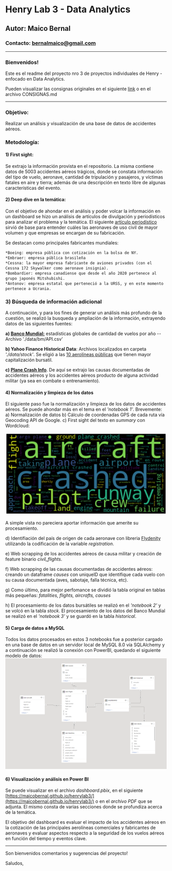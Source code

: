 # Henry Lab 3 - Data Analytics
## Autor: Maico Bernal
### Contacto: bernalmaico@gmail.com

---

### Bienvenidos!

Este es el readme del proyecto nro 3 de proyectos individuales de Henry - enfocado en Data Analytics.

Pueden visualizar las consignas originales en el siguiente [link](https://github.com/soyHenry/PI03-Analytics) o en el archivo CONSIGNAS.md

---

### Objetivo:
Realizar un análisis y visualización de una base de datos de accidentes aéreos. 


### Metodología: 
#### 1) First sight: 

Se extrajo la información provista en el repositorio. La misma contiene datos de 5003 accidentes aéreos trágicos, donde se constata información del tipo de vuelo, aeronave, cantidad de tripulación y pasajeros, y víctimas fatales en aire y tierra; además de una descripción en texto libre de algunas características del evento.

#### 2) Deep dive en la temática: 

Con el objetivo de ahondar en el análisis y poder volcar la información en un dashboard se hizo un análisis de artículos de divulgación y periodísticos para analizar el problema y la temática.
El siguiente [artículo periodístico](https://samchui.com/2022/01/15/top-10-most-produced-commercial-aircraft-types/#.Y2qnCuwyG3I) sirvió de base para entender cuáles las aeronaves de uso civil de mayor volumen y que empresas se encargan de su fabricación. 

Se destacan como principales fabricantes mundiales: 

    *Boeing: empresa pública con cotización en la bolsa de NY.
    *Embraer: empresa pública brasileña
    *Cessna: la mayor empresa fabricante de aviones privados (con el Cessna 172 Skywalker como aeronave insignia). 
    *Bombardier: empresa canadiense que desde el año 2020 pertenece al grupo japonés Mitshubishi.
    *Antonov: empresa estatal que perteneció a la URSS, y en este momento pertenece a Ucrania.

### 3) Búsqueda de información adicional

A continuación, y para los fines de generar un análisis más profundo de la cuestión, se realizó la busqueda y ampliación de la información, extrayendo datos de las siguientes fuentes:

**a) [Banco Mundial:](https://datos.bancomundial.org/indicator/IS.AIR.DPRT?end=2020&start=1970&view=chart)** estadísticas globales de cantidad de vuelos por año -- Archivo './data/bm/API.csv'

**b) Yahoo Finance Historical Data**: Archivos localizados en carpeta *'./data/stock'*. Se eligió a las [10 aerolíneas públicas](https://en.wikipedia.org/wiki/Largest_airlines_in_the_world#By_company_revenue) que tienen mayor capitalización bursatil.

**c) [Plane Crash Info](http://www.planecrashinfo.com/index.html)**. De aquí se extrajo las causas documentadas de accidentes aéreos y los accidentes aéreos producto de alguna actividad militar (ya sea en combate o entrenamiento). 

#### 4) Normalización y limpieza de los datos
El siguiente paso fue la normalización y limpieza de los datos de accidentes aéreos. Se puede ahondar más en el tema en el *'notebook 1'*. 
Brevemente:
a) Normalización de datos
b) Cálculo de coordenadas GPS de cada ruta vía Geocoding API de Google. 
c) First sight del texto en *summary* con Wordcloud:

![](./images/wordcloud.png)

A simple vista no pareciera aportar información que amerite su procesamiento. 

d) Identifiación del país de origen de cada aeronave con libreria [Flydenity](https://github.com/Collen-Roller/flydenity) utilizando la codificación de la variable *registration*.

e) Web scrapping de los accidentes aéreos de causa militar y creación de feature binario *civil_flights*. 

f) Web scrapping de las causas documentadas de accidentes aéreos: creando un dataframe *causes* con uniqueID que identifique cada vuelo con su causa documentada (aves, sabotaje, falla técnica, etc). 

g) Como último, para mejor perfomance se dividió la tabla original en tablas más pequeñas: *fatalities, flights, aircrafts, causes* 

h) El procesamiento de los datos bursátiles se realizó en el *'notebook 2'* y se volcó en la tabla *stock*. El procesamiento de los datos del Banco Mundial se realizó en el *'notebook 3'* y se guardó en la tabla *historical*.

#### 5) Carga de datos a MySQL
Todos los datos procesados en estos 3 notebooks fue a posterior cargado en una base de datos en un servidor local de MySQL 8.0 vía SQLAlchemy y a continuación se realizó la conexión con PowerBI, quedando el siguiente modelo de datos: 
![](./images/powerbi_esquema.png)

#### 6) Visualización y análisis en Power BI

Se puede visualizar en el archivo *dashboard.pbix*, en el siguiente [https://maicobernal.github.io/henrylab3/](https://maicobernal.github.io/henrylab3/) o en el *archivo PDF* que se adjunta. El mismo consta de varias secciones donde se profundiza acerca de la temática. 

El objetivo del dashboard es evaluar el impacto de los accidentes aéreos en la cotización de las principales aerolíneas comerciales y fabricantes de aeronaves y evaluar aspectos respecto a la seguridad de los vuelos aéreos en función del tiempo y eventos clave. 

---

Son bienvenidos comentarios y sugerencias del proyecto!

Saludos, 